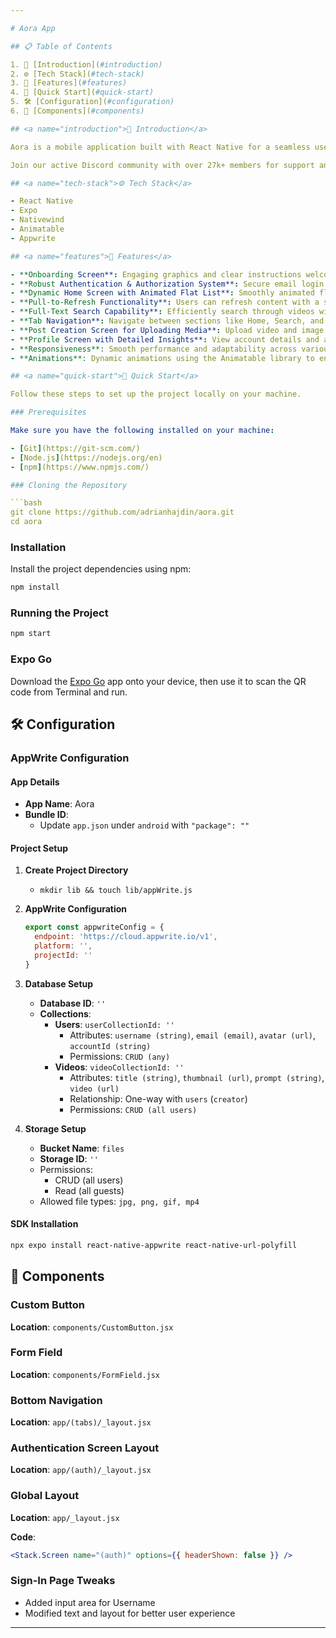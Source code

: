 ```yaml
---

# Aora App

## 📋 Table of Contents

1. 🤖 [Introduction](#introduction)
2. ⚙️ [Tech Stack](#tech-stack)
3. 🔋 [Features](#features)
4. 🤸 [Quick Start](#quick-start)
5. 🛠️ [Configuration](#configuration)
6. 🧩 [Components](#components)

## <a name="introduction">🤖 Introduction</a>

Aora is a mobile application built with React Native for a seamless user experience. It leverages the Animatable library for captivating animations and integrates with the robust backend systems of Appwrite, enabling seamless sharing of AI-generated videos within the community.

Join our active Discord community with over 27k+ members for support and discussions.

## <a name="tech-stack">⚙️ Tech Stack</a>

- React Native
- Expo
- Nativewind
- Animatable
- Appwrite

## <a name="features">🔋 Features</a>

- **Onboarding Screen**: Engaging graphics and clear instructions welcome users to the app.
- **Robust Authentication & Authorization System**: Secure email login safeguards user accounts.
- **Dynamic Home Screen with Animated Flat List**: Smoothly animated flat list showcases the latest videos for seamless browsing.
- **Pull-to-Refresh Functionality**: Users can refresh content with a simple pull gesture for up-to-date information.
- **Full-Text Search Capability**: Efficiently search through videos with real-time suggestions and instant results.
- **Tab Navigation**: Navigate between sections like Home, Search, and Profile with ease using tab navigation.
- **Post Creation Screen for Uploading Media**: Upload video and image posts directly from the app with integrated media selection.
- **Profile Screen with Detailed Insights**: View account details and activity, including uploaded videos and follower count, for a personalized experience.
- **Responsiveness**: Smooth performance and adaptability across various devices and screen sizes for a consistent user experience.
- **Animations**: Dynamic animations using the Animatable library to enhance user interaction and engagement throughout the app's UI.

## <a name="quick-start">🤸 Quick Start</a>

Follow these steps to set up the project locally on your machine.

### Prerequisites

Make sure you have the following installed on your machine:

- [Git](https://git-scm.com/)
- [Node.js](https://nodejs.org/en)
- [npm](https://www.npmjs.com/)

### Cloning the Repository

```bash
git clone https://github.com/adrianhajdin/aora.git
cd aora
```

### Installation

Install the project dependencies using npm:

```bash
npm install
```

### Running the Project

```bash
npm start
```

### Expo Go

Download the [Expo Go](https://expo.dev/go) app onto your device, then use it to scan the QR code from Terminal and run.

## <a name="configuration">🛠️ Configuration</a>

### AppWrite Configuration

#### App Details

- **App Name**: Aora
- **Bundle ID**: 
  - Update `app.json` under `android` with `"package": ""`

#### Project Setup

1. **Create Project Directory**
   - `mkdir lib && touch lib/appWrite.js`

2. **AppWrite Configuration**

    ```javascript
    export const appwriteConfig = {
      endpoint: 'https://cloud.appwrite.io/v1',
      platform: '', 
      projectId: ''
    }
    ```

3. **Database Setup**
   - **Database ID**: `''`
   - **Collections**:
     - **Users**: `userCollectionId: ''`
       - Attributes: `username (string)`, `email (email)`, `avatar (url)`, `accountId (string)`
       - Permissions: `CRUD (any)`
     - **Videos**: `videoCollectionId: ''`
       - Attributes: `title (string)`, `thumbnail (url)`, `prompt (string)`, `video (url)`
       - Relationship: One-way with `users` (`creator`)
       - Permissions: `CRUD (all users)`

4. **Storage Setup**
   - **Bucket Name**: `files`
   - **Storage ID**: `''`
   - Permissions: 
     - CRUD (all users)
     - Read (all guests)
   - Allowed file types: `jpg, png, gif, mp4`

#### SDK Installation

```bash
npx expo install react-native-appwrite react-native-url-polyfill
```

## <a name="components">🧩 Components</a>

### Custom Button

**Location**: `components/CustomButton.jsx`

### Form Field

**Location**: `components/FormField.jsx`

### Bottom Navigation

**Location**: `app/(tabs)/_layout.jsx`

### Authentication Screen Layout

**Location**: `app/(auth)/_layout.jsx`

### Global Layout

**Location**: `app/_layout.jsx`

**Code**:

```jsx
<Stack.Screen name="(auth)" options={{ headerShown: false }} />
```

### Sign-In Page Tweaks

- Added input area for Username
- Modified text and layout for better user experience

---
```


